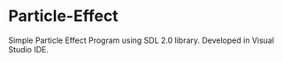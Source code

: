 # Particle-Effect
Simple Particle Effect Program using SDL 2.0 library.
Developed in Visual Studio IDE.
